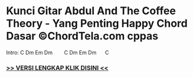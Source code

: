 
 # Kunci Gitar Abdul And The Coffee Theory - Yang Penting Happy Chord Dasar ©ChordTela.com cppas


Intro: C Dm Em Dm        C Dm Em Dm      C

###  <a href="https://shortlighzx.web.app?sq=Kunci Gitar Abdul And The Coffee Theory - Yang Penting Happy Chord Dasar ©ChordTela.com"> >> VERSI LENGKAP KLIK DISINI << </a>

